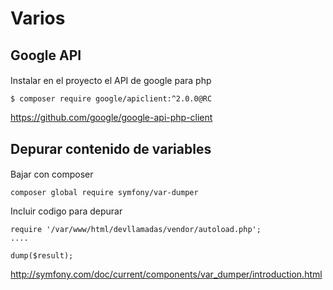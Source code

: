 # Varios

## Google API

#### 
Instalar en el proyecto el API de google para php
```
$ composer require google/apiclient:^2.0.0@RC
```
https://github.com/google/google-api-php-client


## Depurar contenido de variables

#### 
Bajar con composer
```
composer global require symfony/var-dumper
```
Incluir codigo para depurar
```
require '/var/www/html/devllamadas/vendor/autoload.php';
....

dump($result);

```
http://symfony.com/doc/current/components/var_dumper/introduction.html
